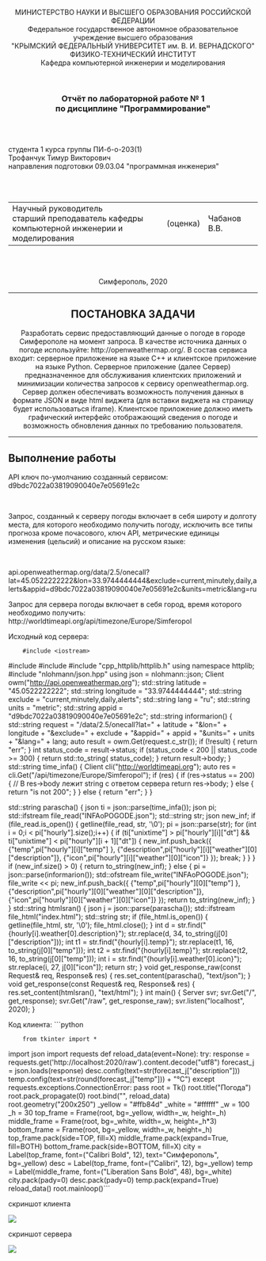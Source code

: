 <p align="center">МИНИСТЕРСТВО НАУКИ  И ВЫСШЕГО ОБРАЗОВАНИЯ РОССИЙСКОЙ ФЕДЕРАЦИИ<br>
Федеральное государственное автономное образовательное учреждение высшего образования<br>
"КРЫМСКИЙ ФЕДЕРАЛЬНЫЙ УНИВЕРСИТЕТ им. В. И. ВЕРНАДСКОГО"<br>
ФИЗИКО-ТЕХНИЧЕСКИЙ ИНСТИТУТ<br>
Кафедра компьютерной инженерии и моделирования</p>
<br>
<h3 align="center">Отчёт по лабораторной работе № 1<br> по дисциплине "Программирование"</h3>
<br><br>
<p>студента 1 курса группы ПИ-б-о-203(1)<br>
Трофанчук Тимур Викторович<br>
направления подготовки 09.03.04 "программная инженерия"</p>
<br><br>
<table>
<tr><td>Научный руководитель<br> старший преподаватель кафедры<br> компьютерной инженерии и моделирования</td>
<td>(оценка)</td>
<td>Чабанов В.В.</td>
</tr>
</table>
<br><br>
<p align="center">Симферополь, 2020</p>
<hr>
<h2 align="center">
	ПОСТАНОВКА ЗАДАЧИ
</h2>
<p align="center">Разработать сервис предоставляющий данные о погоде в городе Симферополе на момент запроса.  В качестве источника данных о погоде используйте: http://openweathermap.org/. В состав сервиса входит: серверное приложение на языке С++ и клиентское приложение на языке Python.
Серверное приложение (далее Сервер) предназначенное для обслуживания клиентских приложений и минимизации количества запросов к сервису openweathermap.org. Сервер должен обеспечивать возможность получения данных в формате JSON и виде html виджета (для вставки виджета на страницу будет использоваться iframe).
Клиентское приложение должно иметь графический интерфейс отображающий сведения о погоде и возможность обновления данных по требованию пользователя.</p>
<hr>
<h2>
	Выполнение работы
</h2>
<p>API ключ по-умолчанию созданный сервисом:<br>d9bdc7022a03819090040e7e05691e2c</p>
<br>
<p>
Запрос, созданный к серверу погоды включает в себя широту и долготу места, для которого необходимо получить погоду, исключить все типы прогноза кроме почасового, ключ API, метрические единицы изменения (цельсий) и описание на русском языке:
</p>
<br><p>
	api.openweathermap.org/data/2.5/onecall?lat=45.0522222222&lon=33.9744444444&exclude=current,minutely,daily,alerts&appid=d9bdc7022a03819090040e7e05691e2c&units=metric&lang=ru
</p>
<p>
	Запрос для сервера погоды включает в себя город, время которого необходимо получить:<br>http://worldtimeapi.org/api/timezone/Europe/Simferopol
</p>
<p>
	Исходный код сервера:

		#include <iostream>
#include <fstream>
#include <string>
#include "cpp_httplib/httplib.h"
using namespace httplib;
#include "nlohmann/json.hpp"
using json = nlohmann::json;
Client owm("http://api.openweathermap.org");
std::string latitude = "45.0522222222";
std::string longitude = "33.9744444444";
std::string exclude = "current,minutely,daily,alerts";
std::string lang = "ru";
std::string units = "metric";
std::string appid = "d9bdc7022a03819090040e7e05691e2c";
std::string informarion() {
	std::string request = "/data/2.5/onecall?lat=" + latitude + "&lon=" + longitude +
		"&exclude=" + exclude + "&appid=" + appid + "&units=" + units + "&lang=" + lang;
	auto result = owm.Get(request.c_str());
	if (!result) {
		return "err";
	}
	int status_code = result->status;
	if (status_code < 200 || status_code >= 300) {
		return std::to_string( status_code);
	}
	return result->body;
}
std::string time_infa() {
	Client cli("http://worldtimeapi.org");
	auto res = cli.Get("/api/timezone/Europe/Simferopol");
	if (res)
	{
		if (res->status == 200) {
			// В res->body лежит string с ответом сервера
			return res->body;
		}
		else {
			return "is not 200";
		}
	}
	else
	{
		return "err";
	}
}

std::string parascha() {
	json ti = json::parse(time_infa());
	json pi;
	std::ifstream file_read("INFAoPOGODE.json");
	std::string str;
	json new_inf;
	if (file_read.is_open()) {
		getline(file_read, str, '\0');
		pi = json::parse(str);
		for (int i = 0;i < pi["hourly"].size();i++) {
			if (ti["unixtime"] > pi["hourly"][i]["dt"] && ti["unixtime"] < pi["hourly"][i + 1]["dt"])
			{
				new_inf.push_back({
					{"temp",pi["hourly"][i]["temp"] },
					{"description",pi["hourly"][i]["weather"][0]["description"]},
					{"icon",pi["hourly"][i]["weather"][0]["icon"]}
					});
				break;
			}
		}
	}
	if (new_inf.size() > 0) {
		return to_string(new_inf);
	}
	else
	{
		pi = json::parse(informarion());
		std::ofstream file_write("INFAoPOGODE.json");
		file_write << pi;
		new_inf.push_back({
					{"temp",pi["hourly"][0]["temp"] },
					{"description",pi["hourly"][0]["weather"][0]["description"]},
					{"icon",pi["hourly"][0]["weather"][0]["icon"]}
			});
		return to_string(new_inf);
	}
}
std::string htmlsran() {
	json j = json::parse(parascha());
	std::ifstream file_html("index.html");
	std::string str;
	if (file_html.is_open()) {
		getline(file_html, str, '\0');
		file_html.close();
	}
	int d = str.find("{hourly[i].weather[0].description}");
	str.replace(d, 34, to_string(j[0]["description"]));
	int t1 = str.find("{hourly[i].temp}");
	str.replace(t1, 16, to_string(j[0]["temp"]));
	int t2 = str.find("{hourly[i].temp}");
	str.replace(t2, 16, to_string(j[0]["temp"]));
	int i = str.find("{hourly[i].weather[0].icon}");
	str.replace(i, 27, j[0]["icon"]);
	return str;
}
void get_response_raw(const Request& req, Response& res) {
	res.set_content(parascha(), "text/json");
}
void get_response(const Request& req, Response& res) {
	res.set_content(htmlsran(), "text/html");
}
int main() {
	Server svr;
	svr.Get("/", get_response);
	svr.Get("/raw", get_response_raw);
	svr.listen("localhost", 2020);
}

</p>
<p>
	Код клиента:
	```python

		from tkinter import *
import json
import requests
def reload_data(event=None):
	try:
		response = requests.get('http://localhost:2020/raw').content.decode("utf8")
		forecast_j = json.loads(response)
		desc.config(text=str(forecast_j["description"]))
		temp.config(text=str(round(forecast_j["temp"])) + "°C")
	except requests.exceptions.ConnectionError:
		pass
root = Tk()
root.title("Погода")
root.pack_propagate(0)
root.bind("<Button-1>", reload_data)
root.geometry("200x250")
_yellow = "#ffb84d"
_white = "#ffffff"
_w = 100
_h = 30
top_frame =    Frame(root, bg=_yellow, width=_w, height=_h)
middle_frame = Frame(root, bg=_white,  width=_w, height=_h*3)
bottom_frame = Frame(root, bg=_yellow, width=_w, height=_h)
top_frame.pack(side=TOP, fill=X)
middle_frame.pack(expand=True, fill=BOTH)
bottom_frame.pack(side=BOTTOM, fill=X)
city = Label(top_frame, font=("Calibri Bold", 12), text="Симферополь", bg=_yellow)
desc = Label(top_frame, font=("Calibri", 12), bg=_yellow)
temp = Label(middle_frame, font=("Liberation Sans Bold", 48), bg=_white)
city.pack(pady=0)
desc.pack(pady=0)
temp.pack(expand=True)
reload_data()
root.mainloop()```
</p>
<p>
	скриншот клиента
</p>
<img src="https://sun9-65.userapi.com/impg/g2XS8MqF-N1R7nEkR4QAS3djpMpaJvEed5GfGw/8Jy7DzTkpv8.jpg?size=211x283&quality=96&proxy=1&sign=9e6e33dcfab6e872d0605eab21c4cc37">
<p>
	скриншот сервера
</p>
<img src="https://sun9-5.userapi.com/impg/2gWEbG5ue3jJLxDU4PKWKjnddNN21atjG2ODOg/PqfQad8NddI.jpg?size=445x183&quality=96&proxy=1&sign=12e7a35a5119746304018174e991a0de">
